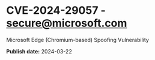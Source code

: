 # CVE-2024-29057 - secure@microsoft.com

Microsoft Edge (Chromium-based) Spoofing Vulnerability

**Publish date:** 2024-03-22
